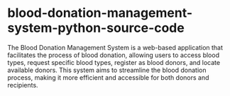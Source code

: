 # blood-donation-management-system-python-source-code
The Blood Donation Management System is a web-based application that facilitates the process of blood donation, allowing users to access blood types, request specific blood types, register as blood donors, and locate available donors. This system aims to streamline the blood donation process, making it more efficient and accessible for both donors and recipients.
